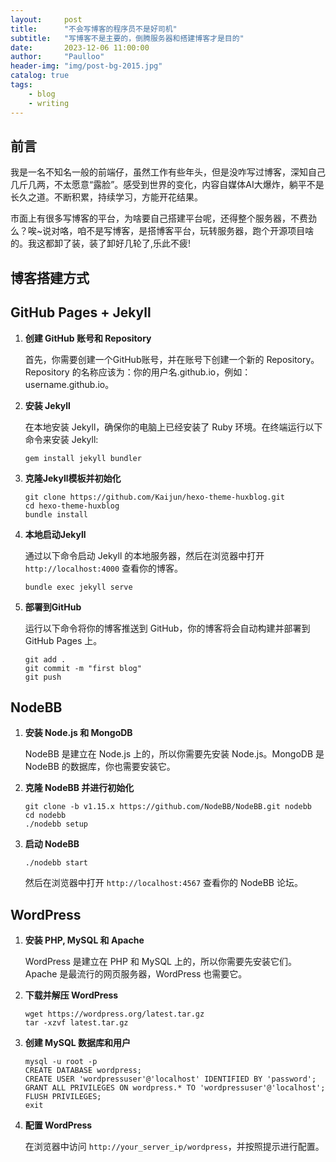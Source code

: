 ```yaml
---
layout:     post
title:      "不会写博客的程序员不是好司机"
subtitle:   "写博客不是主要的，倒腾服务器和搭建博客才是目的"
date:       2023-12-06 11:00:00
author:     "Paulloo"
header-img: "img/post-bg-2015.jpg"
catalog: true
tags:
    - blog
    - writing
---
```



## 前言
我是一名不知名一般的前端仔，虽然工作有些年头，但是没咋写过博客，深知自己几斤几两，不太愿意“露脸”。感受到世界的变化，内容自媒体AI大爆炸，躺平不是长久之道。不断积累，持续学习，方能开花结果。

市面上有很多写博客的平台，为啥要自己搭建平台呢，还得整个服务器，不费劲么？唉~说对咯，咱不是写博客，是搭博客平台，玩转服务器，跑个开源项目啥的。我这都卸了装，装了卸好几轮了,乐此不疲! 


## 博客搭建方式

## GitHub Pages + Jekyll

1. **创建 GitHub 账号和 Repository**
   
   首先，你需要创建一个GitHub账号，并在账号下创建一个新的 Repository。Repository 的名称应该为：你的用户名.github.io，例如：username.github.io。

2. **安装 Jekyll**
   
   在本地安装 Jekyll，确保你的电脑上已经安装了 Ruby 环境。在终端运行以下命令来安装 Jekyll:
   
   ```
   gem install jekyll bundler
   ```

3. **克隆Jekyll模板并初始化**

   ```
   git clone https://github.com/Kaijun/hexo-theme-huxblog.git
   cd hexo-theme-huxblog
   bundle install
   ```

4. **本地启动Jekyll**

   通过以下命令启动 Jekyll 的本地服务器，然后在浏览器中打开 `http://localhost:4000` 查看你的博客。

   ```
   bundle exec jekyll serve
   ```

5. **部署到GitHub**

   运行以下命令将你的博客推送到 GitHub，你的博客将会自动构建并部署到 GitHub Pages 上。

   ```
   git add .
   git commit -m "first blog"
   git push
   ```

## NodeBB

1. **安装 Node.js 和 MongoDB**

   NodeBB 是建立在 Node.js 上的，所以你需要先安装 Node.js。MongoDB 是 NodeBB 的数据库，你也需要安装它。

2. **克隆 NodeBB 并进行初始化**
   
   ```
   git clone -b v1.15.x https://github.com/NodeBB/NodeBB.git nodebb
   cd nodebb
   ./nodebb setup
   ```

3. **启动 NodeBB**
   
   ```
   ./nodebb start
   ```

   然后在浏览器中打开 `http://localhost:4567` 查看你的 NodeBB 论坛。

## WordPress

1. **安装 PHP, MySQL 和 Apache**

   WordPress 是建立在 PHP 和 MySQL 上的，所以你需要先安装它们。Apache 是最流行的网页服务器，WordPress 也需要它。

2. **下载并解压 WordPress**
   
   ```
   wget https://wordpress.org/latest.tar.gz
   tar -xzvf latest.tar.gz
   ```

3. **创建 MySQL 数据库和用户**
   
   ```
   mysql -u root -p
   CREATE DATABASE wordpress;
   CREATE USER 'wordpressuser'@'localhost' IDENTIFIED BY 'password';
   GRANT ALL PRIVILEGES ON wordpress.* TO 'wordpressuser'@'localhost';
   FLUSH PRIVILEGES;
   exit
   ```

4. **配置 WordPress**
   
   在浏览器中访问 `http://your_server_ip/wordpress`，并按照提示进行配置。
